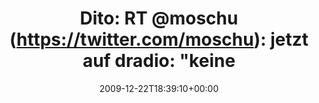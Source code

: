 ---
retweeted: false
source: <a href="http://twitter.com" rel="nofollow">Twitter Web Client</a>
entities:
  hashtags: []
  symbols: []
  user_mentions:
  - name: Moschu el perro más fachero
    screen_name: moschu
    indices:
    - '9'
    - '16'
    id_str: '1491180421110972416'
    id: '1491180421110972416'
  urls: []
display_text_range:
- '0'
- '123'
favorite_count: '0'
id_str: '6937398044'
truncated: false
retweet_count: '0'
id: '6937398044'
created_at: Tue Dec 22 18:39:10 +0000 2009
favorited: false
full_text: 'Dito: RT [@moschu](https://twitter.com/moschu): jetzt auf dradio: "keine
  angst vorm weihnachtsbraten". macht spaß sich das anzuhören http://bit.ly/7oJ4Su'
lang: de
tags:
- pesos/twitter
date: '2009-12-22T18:39:10+00:00'
src: https://twitter.com/bascht/status/6937398044
original_url: https://twitter.com/bascht/status/6937398044
type: twitter_tweet
text: 'Dito: RT [@moschu](https://twitter.com/moschu): jetzt auf dradio: "keine angst
  vorm weihnachtsbraten". macht spaß sich das anzuhören http://bit.ly/7oJ4Su'
title: 'Dito: RT @moschu (https://twitter.com/moschu): jetzt auf dradio: "keine'

---